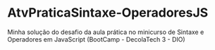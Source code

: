 # AtvPraticaSintaxe-OperadoresJS
Minha solução do desafio da aula prática no minicurso de Sintaxe e Operadores em JavaScript (BootCamp - DecolaTech 3 - DIO)
